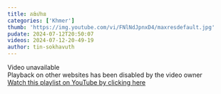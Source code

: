 ```yaml
---
title: គង់ហ៊ាន
categories: ['Khmer']
thumb: 'https://img.youtube.com/vi/FNlNdJpnxD4/maxresdefault.jpg'
pudate: 2024-07-12T20:50:07
videos: 2024-07-12-20-49-19
author: tin-sokhavuth
---
```

Video unavailable<br/>
Playback on other websites has been disabled by the video owner<br/>
<a target="_blank" href="https://www.youtube.com/watch?v=FNlNdJpnxD4&list=PL__vM7OJs4htDKVXxdcRqegbKKz81q9fo">
 Watch this playlist on YouTube by clicking here
</a>